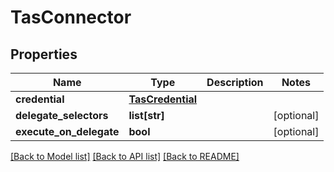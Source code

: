 # TasConnector

## Properties
Name | Type | Description | Notes
------------ | ------------- | ------------- | -------------
**credential** | [**TasCredential**](TasCredential.md) |  | 
**delegate_selectors** | **list[str]** |  | [optional] 
**execute_on_delegate** | **bool** |  | [optional] 

[[Back to Model list]](../README.md#documentation-for-models) [[Back to API list]](../README.md#documentation-for-api-endpoints) [[Back to README]](../README.md)

